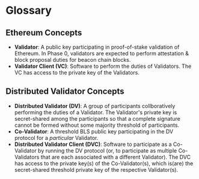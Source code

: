 # Glossary

## Ethereum Concepts

- **Validator**: A public key participating in proof-of-stake validation of Ethereum. In Phase 0, validators are expected to perform attestation & block proposal duties for beacon chain blocks.
- **Validator Client (VC)**: Software to perform the duties of Validators. The VC has access to the private key of the Validators.

## Distributed Validator Concepts

- **Distributed Validator (DV)**: A group of participants collboratively performing the duties of a Validator. The Validator's private key is secret-shared among the participants so that a complete signature cannot be formed without some majority threshold of participants.
- **Co-Validator**: A threshold BLS public key participating in the DV protocol for a *particular* Validator.
- **Distributed Validator Client (DVC)**: Software to participate as a Co-Validator by running the DV protocol (or, to participate as multiple Co-Validators that are each associated with a different Validator). The DVC has access to the private key(s) of the Co-Validator(s), which is(are) the secret-shared threshold private key of the respective Validator(s).